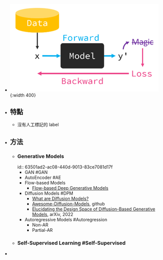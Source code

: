 - ![unsupervised.png](../assets/unsupervised.png){:width 400}
- ## 特點
	- 沒有人工標記的 label
- ## 方法
	- ### Generative Models
	  id:: 63501ad2-ac08-440d-9013-83ce7081d17f
		- GAN #GAN
		- AutoEncoder #AE
		- Flow-based Models
			- [Flow-based Deep Generative Models](https://lilianweng.github.io/posts/2018-10-13-flow-models/)
		- Diffusion Models #DPM
			- [What are Diffusion Models?](https://lilianweng.github.io/posts/2021-07-11-diffusion-models/)
			- [Awesome-Diffusion-Models](https://github.com/heejkoo/Awesome-Diffusion-Models), github
			- [Elucidating the Design Space of Diffusion-Based Generative Models](https://arxiv.org/abs/2206.00364), arXiv, 2022
		- Autoregressive Models #Autoregression
			- Non-AR
			- Partial-AR
	- ### Self-Supervised Learning #Self-Supervised
-